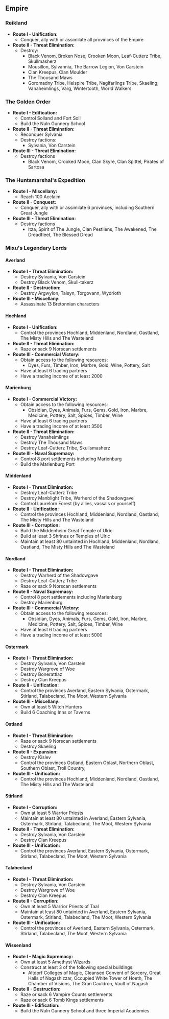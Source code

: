 ## Empire

### Reikland

* **Route I - Unification:**
    * Conquer, ally with or assimilate all provinces of the Empire
* **Route II - Threat Elimination:**
    * Destroy:
        * Black Venom, Broken Nose, Crooken Moon, Leaf-Cutterz Tribe, Skullmasherz
        * Mousillon, Sylvannia, The Barrow Legion, Von Carstein
        * Clan Kreepus, Clan Moulder
        * The Thousand Maws 
        * Goromadny Tribe, Helspire Tribe, Naglfarlings Tribe, Skaeling, Vanaheimlings, Varg, Wintertooth, World Walkers

### The Golden Order

* **Route I - Edification:**
    * Control Solland and Fort Soll
    * Build the Nuln Gunnery School
* **Route II - Threat Elimination:**
    * Reconquer Sylvania
    * Destroy factions:
        * Sylvania, Von Carstein
* **Route III - Threat Elimination:**
    * Destroy factions
        * Black Venom, Crooked Moon, Clan Skyre, Clan Spittel, Pirates of Sartosa

### The Huntsmarshal's Expedition

* **Route I - Miscellany:**
    * Reach 100 Acclaim
* **Route II - Conquest:**
    * Conquer, ally with or assimilate 6 provinces, including Southern Great Jungle
* **Route III - Threat Elimination:**
    * Destroy factions
        * Itza, Spirit of The Jungle, Clan Pestilens, The Awakened, The Dreadfleet, The Blessed Dread

### Mixu's Legendary Lords

#### Averland

* **Route I - Threat Elimination:**
    * Destroy Sylvania, Von Carstein
    * Destroy Black Venom, Skull-takerz
* **Route II - Destruction:**
    * Destroy Argwylon, Talsyn, Torgovann, Wydrioth
* **Route III - Miscellany:**
    * Assassinate 13 Bretonnian characters

#### Hochland

* **Route I - Unification:**
    * Control the provinces Hochland, Middenland, Nordland, Oastland, The Misty Hills and The Wasteland
* **Route II - Threat Elimination:**
    * Raze or sack 9 Norscan settlements
* **Route III - Commercial Victory:**
	* Obtain access to the following resources:
	    * Dyes, Furs, Timber, Iron, Marbre, Gold, Wine, Pottery, Salt
	* Have at least 6 trading partners
	* Have a trading income of at least 2000

#### Marienburg

* **Route I - Commercial Victory:**
	* Obtain access to the following resources:
	    * Obsidian, Dyes, Animals, Furs, Gems, Gold, Iron, Marbre, Medicine, Pottery, Salt, Spices, Timber, Wine
	* Have at least 6 trading partners
	* Have a trading income of at least 3500
* **Route II - Threat Elimination:**
    * Destroy Vanaheimlings
    * Destroy The Thousand Maws
    * Destroy Leaf-Cutterz Tribe, Skullsmasherz
* **Route III - Naval Supremacy:**
    * Control 8 port settlements including Marienburg
    * Build the Marienburg Port

#### Middenland

* **Route I - Threat Elimination:**
    * Destroy Leaf-Cutterz Tribe
    * Destroy Manblight Tribe, Warherd of the Shadowgave
    * Control Laurelorn Forest (by allies, vassals or yourself)
* **Route II - Unification:**
    * Control the provinces Hochland, Middenland, Nordland, Oastland, The Misty Hills and The Wasteland
* **Route III - Corruption:**
    * Build the Middenheim Great Temple of Ulric
    * Build at least 3 Shrines or Temples of Ulric
    * Maintain at least 80 untainted in Hochland, Middenland, Nordland, Oastland, The Misty Hills and The Wasteland

#### Nordland

* **Route I - Threat Elimination:**
    * Destroy Warherd of the Shadowgave
    * Destroy Leaf-Cutterz Tribe
    * Raze or sack 9 Norscan settlements
* **Route II - Naval Supremacy:**
    * Control 8 port settlements including Marienburg
    * Destroy Marienburg
* **Route III - Commercial Victory:**
	* Obtain access to the following resources:
	    * Obsidian, Dyes, Animals, Furs, Gems, Gold, Iron, Marbre, Medicine, Pottery, Salt, Spices, Timber, Wine
	* Have at least 6 trading partners
	* Have a trading income of at least 5000

#### Ostermark

* **Route I - Threat Elimination:**
    * Destroy Sylvania, Von Carstein
    * Destroy Wargrove of Woe
    * Destroy Bonerattlaz
    * Destroy Clan Kreepus
* **Route II - Unification:**
    * Control the provinces Averland, Eastern Sylvania, Ostermark, Stirland, Talabecland, The Moot, Western Sylvania
* **Route III - Miscellany:**
    * Own at least 5 Witch Hunters
    * Build 6 Coaching Inns or Taverns

#### Ostland

* **Route I - Threat Elimination:**
    * Raze or sack 9 Norscan settlements
    * Destroy Skaeling 
* **Route II - Expansion:**
    * Destroy Kislev
    * Control the provinces Ostland, Eastern Oblast, Northern Oblast, Southern Oblast, Troll Country, 
* **Route III - Unification:**
    * Control the provinces Hochland, Middenland, Nordland, Oastland, The Misty Hills and The Wasteland

#### Stirland

* **Route I - Corruption:**
    * Own at least 5 Warrior Priests
    * Maintain at least 80 untainted in Averland, Eastern Sylvania, Ostermark, Stirland, Talabecland, The Moot, Western Sylvania
* **Route II - Threat Elimination:**
    * Destroy Sylvania, Von Carstein
    * Destroy Clan Kreepus
* **Route III - Unification:**
    * Control the provinces Averland, Eastern Sylvania, Ostermark, Stirland, Talabecland, The Moot, Western Sylvania

#### Talabecland

* **Route I - Threat Elimination:**
    * Destroy Sylvania, Von Carstein
    * Destroy Wargrove of Woe
    * Destroy Clan Kreepus
* **Route II - Corruption:**
    * Own at least 5 Warrior Priests of Taal
    * Maintain at least 80 untainted in Averland, Eastern Sylvania, Ostermark, Stirland, Talabecland, The Moot, Western Sylvania
* **Route III - Unification:**
    * Control the provinces of Averland, Eastern Sylvania, Ostermark, Stirland, Talabecland, The Moot, Western Sylvania

#### Wissenland

* **Route I - Magic Supremacy:**
    * Own at least 5 Amethyst Wizards
    * Construct at least 3 of the following special buildings:
        * Altdorf Colleges of Magic, Cleansed Convent of Sorcery, Great Halls of Nagashizzar, Occupied White Tower of 
        Hoeth, The Chamber of Visions, The Gran Cauldron, Vault of Nagash
* **Route II - Destruction:**
    * Raze or sack 6 Vampire Counts settlements
    * Raze or sack 6 Tomb Kings settlements
* **Route III - Edification:**
    * Build the Nuln Gunnery School and three Imperial Academies
